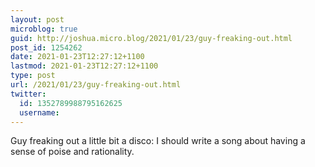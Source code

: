 ```yaml
---
layout: post
microblog: true
guid: http://joshua.micro.blog/2021/01/23/guy-freaking-out.html
post_id: 1254262
date: 2021-01-23T12:27:12+1100
lastmod: 2021-01-23T12:27:12+1100
type: post
url: /2021/01/23/guy-freaking-out.html
twitter:
  id: 1352789988795162625
  username: 
---
```

Guy freaking out a little bit a disco: I should write a song about having a sense of poise and rationality.
